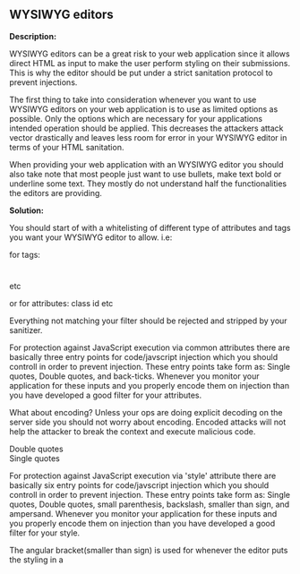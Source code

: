 
WYSIWYG editors
-------

**Description:**

WYSIWYG editors can be a great risk to your web application since it allows direct
HTML as input to make the user perform styling on their submissions. This is why the
editor should be put under a strict sanitation protocol to prevent injections. 

The first thing to take into consideration whenever you want to use WYSIWYG editors on 
your web application is to use as limited options as possible. Only the options which
are necessary for your applications intended operation should be applied. This decreases
the attackers attack vector drastically and leaves less room for error in your WYSIWYG
editor in terms of your HTML sanitation. 

When providing your web application with an WYSIWYG editor you should also take note that
most people just want to use bullets, make text bold or underline some text. They mostly
do not understand half the functionalities the editors are providing.

**Solution:**

You should start of with a whitelisting of different type of attributes and tags
you want your WYSIWYG editor to allow. i.e:

for tags:
<h1></h1>
<ul></ul>
etc

or for attributes:
class
id
etc

Everything not matching your filter should be rejected and stripped by your sanitizer.

For protection against JavaScript execution via common attributes there are basically 
three entry points for code/javscript injection which you should controll in order to 
prevent injection. These entry points take form as: Single quotes, Double quotes, and 
back-ticks. Whenever you monitor your application for these inputs and you properly encode 
them on injection than you have developed a good filter for your attributes.

What about encoding? 
Unless your ops are doing explicit decoding on the server side you should not worry about 
encoding. Encoded attacks will not help the attacker to break the context and execute 
malicious code.

<div class="AttackersInjection">Double quotes</div>
<div class='AttackersInjection'>Single quotes</div>

For protection against JavaScript execution via 'style' attribute there are basically 
six entry points for code/javscript injection which you should controll in order to 
prevent injection. These entry points take form as: Single quotes, Double quotes, small
parenthesis, backslash, smaller than sign, and ampersand. Whenever you monitor your 
application for these inputs and you properly encode them on injection than you have 
developed a good filter for your style.

The angular bracket(smaller than sign) is used for whenever the editor puts the 
styling in a <style>  tag attacker break a style tag with the bracket

Added value about this method is leaves al other style options in tact.

It is also optional to download a HTML sanitizer specialy designed to do this work for you if available.

Note: whenever using an of the shelf HTML sanitizer this sanitizer should be thoroughly tested/audited by
professionals in order to verify if it does not leave holes for attack.





